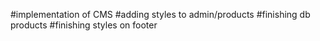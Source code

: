 #implementation of CMS
#adding styles to admin/products
#finishing db products
#finishing styles on footer
